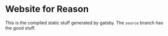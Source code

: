 # Website for Reason

This is the compiled static stuff generated by gatsby. The `source` branch has
the good stuff.
